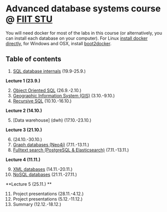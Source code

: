 # Advanced database systems course @ [FIIT STU](http://www.fiit.stuba.sk)

You will need docker for most of the labs in this course (or alternatively, you can install each database on your computer). For Linux [install docker directly](http://docs.docker.com/linux/started/), for Windows and OSX, install [boot2docker](http://boot2docker.io/).

## Table of contents

1. [SQL database internals](sql-internals) (19.9-25.9.)

 **Lecture 1 (23.9.)**

2. [Object Oriented SQL](oo-sql) (26.9.-2.10.)
3. [Geographic Information System (GIS)](gis) (3.10.-9.10.)
4. [Recursive SQL](recursive-sql) (10.10.-16.10.)

 **Lecture 2 (14.10.)**

5. [Data warehouse] (dwh) (17.10.-23.10.)

 **Lecture 3 (21.10.)**

6. (24.10.-30.10.)
7. [Graph databases (Neo4j)](neo4j) (7.11.-13.11.)
8. [Fulltext search (PostgreSQL & Elasticsearch)](fulltext) (7.11.-13.11.)

 **Lecture 4 (11.11.)**

9. [XML databases](neo4j) (14.11.-20.11.)
10. [NoSQL databases](nosql) (21.11.-27.11.)

 **Lecture 5 (25.11.) **

11. Project presentations (28.11.-4.12.)
12. Project presentations (5.12.-11.12.)
13. Summary (12.12.-18.12.)

